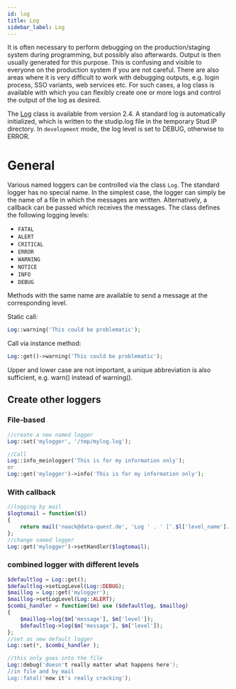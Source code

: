 ```yaml
---
id: log
title: Log
sidebar_label: Log
---
```


It is often necessary to perform debugging on the production/staging system during programming, but possibly also afterwards. Output is then usually generated for this purpose. This is confusing and visible to everyone on the production system if you are not careful. There are also areas where it is very difficult to work with debugging outputs, e.g. login process, SSO variants, web services etc. For such cases, a log class is available with which you can flexibly create one or more logs and control the output of the log as desired.

The [Log](https://gitlab.studip.de/studip/studip/-/blob/main/lib/classes/Log.php) class is available from version 2.4. A standard log is automatically initialized, which is written to the studip.log file in the temporary Stud.IP directory. In `development` mode, the log level is set to DEBUG, otherwise to ERROR.

# General

Various named loggers can be controlled via the class `Log`. The standard logger has no special name. In the simplest case, the logger can simply be the name of a file in which the messages are written. Alternatively, a callback can be passed which receives the messages. The class defines the following logging levels:

* `FATAL`
* `ALERT`
* `CRITICAL`
* `ERROR`
* `WARNING`
* `NOTICE`
* `INFO`
* `DEBUG`

Methods with the same name are available to send a message at the corresponding level.

Static call:

```php
Log::warning('This could be problematic');
```

Call via instance method:

```php
Log::get()->warning('This could be problematic');
```

Upper and lower case are not important, a unique abbreviation is also sufficient, e.g. warn() instead of warning().

## Create other loggers

### File-based

```php
//create a new named logger
Log::set('mylogger', '/tmp/mylog.log');

//Call
Log::info_meinlogger('This is for my information only');
or
Log::get('mylogger')->info('This is for my information only');
```

### With callback

```php
//logging by mail
$logtomail = function($l)
{
    return mail('noack@data-quest.de', 'Log ' . ' ['.$l['level_name'].'] ', $l['formatted']);
};
//change named logger
Log::get('mylogger')->setHandler($logtomail);
```

### combined logger with different levels

```php
$defaultlog = Log::get();
$defaultlog->setLogLevel(Log::DEBUG);
$maillog = Log::get('mylogger');
$maillog->setLogLevel(Log::ALERT);
$combi_handler = function($m) use ($defaultlog, $maillog)
{
    $maillog->log($m['message'], $m['level']);
    $defaultlog->log($m['message'], $m['level']);
};
//set as new default logger
Log::set(*, $combi_handler );

//this only goes into the file
Log::debug('doesn't really matter what happens here');
//in file and by mail
Log::fatal('now it's really cracking');
```
